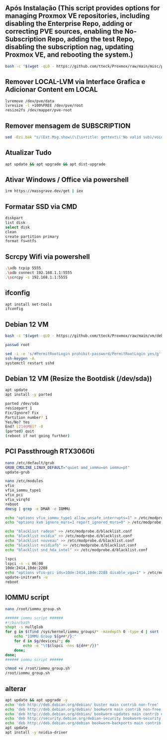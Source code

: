 
## Após Instalação (This script provides options for managing Proxmox VE repositories, including disabling the Enterprise Repo, adding or correcting PVE sources, enabling the No-Subscription Repo, adding the test Repo, disabling the subscription nag, updating Proxmox VE, and rebooting the system.)

```bash
bash -c "$(wget -qLO - https://github.com/tteck/Proxmox/raw/main/misc/post-pve-install.sh)"

```

## Remover LOCAL-LVM via Interface Grafica e Adicionar Content em LOCAL

```bash
lvremove /dev/pve/data
lvresize -l +100%FREE /dev/pve/root
resize2fs /dev/mapper/pve-root

```

## Remover mensagem de SUBSCRIPTION

```bash
sed -Ezi.bak "s/(Ext.Msg.show\(\{\s+title: gettext\('No valid sub)/void\(\{ \/\/\1/g" /usr/share/javascript/proxmox-widget-toolkit/proxmoxlib.js && systemctl restart pveproxy.service

```

## Atualizar Tudo

```bash
apt update && apt upgrade && apt dist-upgrade

```

## Ativar Windows / Office via powershell

```bash
irm https://massgrave.dev/get | iex

```

## Formatar SSD via CMD

```bash
diskpart
list disk
select disk
clean
create partition primary
format fs=ntfs

```

## Scrcpy Wifi via powershell

```bash
.\adb tcpip 5555
.\adb connect 192.168.1.1:5555
.\scrcpy -s 192.168.1.1:5555

```

## ifconfig

```bash
apt install net-tools
ifconfig

```

## Debian 12 VM

```bash
bash -c "$(wget -qLO - https://github.com/tteck/Proxmox/raw/main/vm/debian-vm.sh)"

passwd root

sed -i -e 's/#PermitRootLogin prohibit-password/PermitRootLogin yes/g' -e 's/^PasswordAuthentication.*/PasswordAuthentication yes/' /etc/ssh/sshd_config
ssh-keygen -A
systemctl restart sshd

```

## Debian 12 VM (Resize the Bootdisk (/dev/sda))

```bash
apt update
apt install -y parted

parted /dev/sda
resizepart 1
Fix/Ignore? Fix
Partition number? 1
Yes/No? Yes
End? [2146MB]? -0
(parted) quit
(reboot if not going further)

```

## PCI Passthrough RTX3060ti

```bash
nano /etc/default/grub
GRUB_CMDLINE_LINUX_DEFAULT="quiet amd_iommu=on iommu=pt"
update-grub

nano /etc/modules
vfio
vfio_iommu_type1
vfio_pci
vfio_virqfd
reboot
dmesg | grep -e DMAR -e IOMMU

echo "options vfio_iommu_type1 allow_unsafe_interrupts=1" > /etc/modprobe.d/iommu_unsafe_interrupts.conf
echo "options kvm ignore_msrs=1 report_ignored_msrs=0" > /etc/modprobe.d/kvm.conf

echo "blacklist radeon" >> /etc/modprobe.d/blacklist.conf
echo "blacklist nvidia" >> /etc/modprobe.d/blacklist.conf
echo "blacklist nouveau" >> /etc/modprobe.d/blacklist.conf
echo "blacklist nvidiafb" >> /etc/modprobe.d/blacklist.conf
echo "blacklist snd_hda_intel" >> /etc/modprobe.d/blacklist.conf

lspci
lspci -n -s 06:00
10de:2414,10de:2288
echo "options vfio-pci ids=10de:2414,10de:2288 disable_vga=1" > /etc/modprobe.d/vfio.conf
update-initramfs -u
reboot

```

## IOMMU script

```bash
nano /root/iommu_group.sh

###### iommu script ######
#!/bin/bash
shopt -s nullglob
for g in $(find /sys/kernel/iommu_groups/* -maxdepth 0 -type d | sort -V); do
    echo "IOMMU Group ${g##*/}:"
    for d in $g/devices/*; do
        echo -e "\t$(lspci -nns ${d##*/})"
    done;
done;
###### iommu script ######

chmod +x /root/iommu_group.sh
/root/iommu_group.sh

```

## alterar

```bash
apt update && apt upgrade -y
echo 'deb http://deb.debian.org/debian/ buster main contrib non-free' | tee -a /etc/apt/sources.list
echo 'deb http://deb.debian.org/debian/ bookworm main contrib non-free' | tee -a /etc/apt/sources.list
echo 'deb http://deb.debian.org/debian/ bookworm-updates main contrib non-free' | tee -a /etc/apt/sources.list
echo 'deb http://security.debian.org/debian-security bookworm-security main contrib non-free' | tee -a /etc/apt/sources.list
echo 'deb http://deb.debian.org/debian bookworm-backports main contrib non-free' | tee -a /etc/apt/sources.list
apt update
apt install -y nvidia-driver

```
